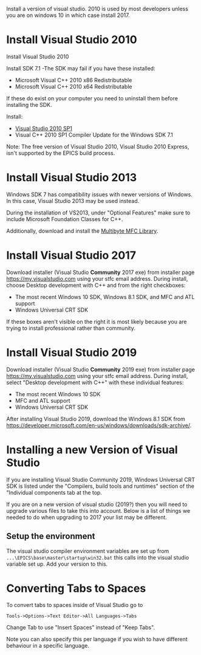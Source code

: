 Install a version of visual studio. 2010 is used by most developers unless you are on windows 10 in which case install 2017.

# Install Visual Studio 2010
Install Visual Studio 2010

Install SDK 7.1 
-The SDK may fail if you have these installed: 
* Microsoft Visual C++ 2010 x86 Redistributable
* Microsoft Visual C++ 2010 x64 Redistributable

If these do exist on your computer you need to uninstall them before installing the SDK.

Install: 
* [Visual Studio 2010 SP1](https://my.visualstudio.com/Downloads?q=visual%20studio%202010&pgroup=)
* Visual C++ 2010 SP1 Compiler Update for the Windows SDK 7.1

Note: The free version of Visual Studio 2010, Visual Studio 2010 Express, isn't supported by the EPICS build process.

# Install Visual Studio 2013
Windows SDK 7 has compatibility issues with newer versions of Windows. In this case, Visual Studio 2013 may be used instead.

During the installation of VS2013, under "Optional Features" make sure to include Microsoft Foundation Classes for C++.

Additionally, download and install the [Multibyte MFC Library](https://www.microsoft.com/en-us/download/details.aspx?id=40770).

# Install Visual Studio 2017
Download installer (Visual Studio **Community** 2017 exe) from installer page https://my.visualstudio.com using your stfc email address.
During install, choose Desktop development with C++ and from the right checkboxes: 
- The most recent Windows 10 SDK, Windows 8.1 SDK, and MFC and ATL support
- Windows Universal CRT SDK

If these boxes aren't visible on the right it is most likely because you are trying to install professional rather than community.

# Install Visual Studio 2019
Download installer (Visual Studio **Community** 2019 exe) from installer page https://my.visualstudio.com using your stfc email address.
During install, select "Desktop development with C++" with these individual features: 
- The most recent Windows 10 SDK
- MFC and ATL support
- Windows Universal CRT SDK

After installing Visual Studio 2019, download the Windows 8.1 SDK from https://developer.microsoft.com/en-us/windows/downloads/sdk-archive/.

# Installing a new Version of Visual Studio

If you are installing Visual Studio Community 2019, Windows Universal CRT SDK is listed under the "Compilers, build tools and runtimes" section of the "Individual components tab at the top.

If you are on a new version of visual studio (2019?) then you will need to upgrade various files to take this into account. Below is a list of things we needed to do when upgrading to 2017 your list may be different.

## Setup the environment

The visual studio compiler environment variables are set up from `...\EPICS\base\master\startup\win32.bat` this calls into the visual studio variable set up. Add your version to this.

# Converting Tabs to Spaces

To convert tabs to spaces inside of Visual Studio go to

`Tools->Options->Text Editor->All Languages->Tabs`

Change Tab to use "Insert Spaces" instead of "Keep Tabs".

Note you can also specify this per language if you wish to have different behaviour in a specific language.
